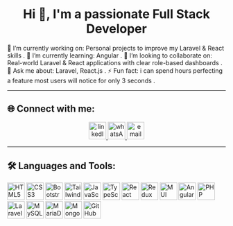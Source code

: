 <h1 align="center">Hi 👋, I'm a passionate Full Stack Developer</h1>

🔭 I’m currently working on: Personal projects to improve my Laravel & React skills .
🌱 I’m currently learning: Angular .
👯 I’m looking to collaborate on: Real-world Laravel & React applications with clear role-based dashboards .
💬 Ask me about: Laravel, React.js .
⚡ Fun fact: i can spend hours perfecting a feature most users will notice for only 3 seconds .

---

## 🌐 Connect with me:

<p align="center">
  <a target="blank" href="https://www.linkedin.com/in/zakaria-el-houmidi/">
    <img src="https://openvisualfx.com/wp-content/uploads/2019/10/linkedin-icon-logo-png-transparent.png" alt="linkedIn" width="40" height="40"/>
  </a>
  
  <a target="_blank" href="http://wa.me/212772534992">
    <img src="https://cdn3.iconfinder.com/data/icons/social-network-30/512/social-01-512.png" alt="whatsApp" width="40" height="40"/>
  </a>
  
  <a target="_blank" href="mailto:elhoumidizakaria.dev@gmail.com">
    <img src="https://cdn-icons-png.freepik.com/512/8976/8976164.png" alt="email" width="40" height="40"/>
  </a>
</p>

---

## 🛠️ Languages and Tools:

  <p align="left">
    <img src="https://cdn.jsdelivr.net/gh/devicons/devicon/icons/html5/html5-original.svg" alt="HTML5" width="40" height="40"/>
    <img src="https://cdn.jsdelivr.net/gh/devicons/devicon/icons/css3/css3-original.svg" alt="CSS3" width="40" height="40"/>
    <img src="https://uxwing.com/wp-content/themes/uxwing/download/brands-and-social-media/bootstrap-5-logo-icon.png" alt="Bootstrap" width="40" height="40"/> 
    <img src="https://upload.wikimedia.org/wikipedia/commons/thumb/d/d5/Tailwind_CSS_Logo.svg/1200px-Tailwind_CSS_Logo.svg.png" alt="Tailwind CSS" width="40" height="40"/> 
    <img src="https://cdn.jsdelivr.net/gh/devicons/devicon/icons/javascript/javascript-original.svg" alt="JavaScript" width="40" height="40"/> 
    <img src="https://cdn.jsdelivr.net/gh/devicons/devicon/icons/typescript/typescript-original.svg" alt="TypeScript" width="40" height="40"/>
    <img src="https://cdn.jsdelivr.net/gh/devicons/devicon/icons/react/react-original.svg" alt="React" width="40" height="40"/> 
    <img src="https://uxwing.com/wp-content/themes/uxwing/download/brands-and-social-media/redux-icon.png" alt="Redux" width="40" height="40"/> 
    <img src="https://images.seeklogo.com/logo-png/44/2/mui-logo-png_seeklogo-440988.png" alt="MUI" width="40" height="40"/> 
    <img src="https://cdn.jsdelivr.net/gh/devicons/devicon/icons/angularjs/angularjs-original.svg" alt="Angular" width="40" height="40"/>
    <img src="https://cdn.jsdelivr.net/gh/devicons/devicon/icons/php/php-original.svg" alt="PHP" width="40" height="40"/> 
    <img src="https://upload.wikimedia.org/wikipedia/commons/thumb/9/9a/Laravel.svg/1200px-Laravel.svg.png" alt="Laravel" width="40" height="40"/> 
    <img src="https://cdn.jsdelivr.net/gh/devicons/devicon/icons/mysql/mysql-original.svg" alt="MySQL" width="40" height="40"/> 
    <img src="https://cdn.jsdelivr.net/gh/devicons/devicon/icons/mariadb/mariadb-original.svg" alt="MariaDB" width="40" height="40"/> 
    <img src="https://cdn.jsdelivr.net/gh/devicons/devicon/icons/mongodb/mongodb-original.svg" alt="MongoDB" width="40" height="40"/> 
    <img src="https://images.icon-icons.com/3685/PNG/512/github_logo_icon_229278.png" alt="GitHub" width="40" height="40"/>
  </p>
